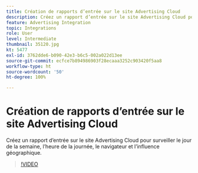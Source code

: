 ```yaml
---
title: Création de rapports d’entrée sur le site Advertising Cloud
description: Créez un rapport d’entrée sur le site Advertising Cloud pour surveiller le jour de la semaine, l’heure de la journée, le navigateur et l’influence géographique.
feature: Advertising Integration
topic: Integrations
role: User
level: Intermediate
thumbnail: 35120.jpg
kt: 5477
exl-id: 3762dde6-b090-42e3-b6c5-002a022d13ee
source-git-commit: ecfce7b894986903f28ecaaa3252c903420f5aa8
workflow-type: ht
source-wordcount: '50'
ht-degree: 100%

---
```


# Création de rapports d’entrée sur le site Advertising Cloud

Créez un rapport d’entrée sur le site Advertising Cloud pour surveiller le jour de la semaine, l’heure de la journée, le navigateur et l’influence géographique.

>[!VIDEO](https://video.tv.adobe.com/v/35120/?quality=12&learn=on)
